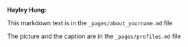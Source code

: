 **Hayley Hung:** 

This markdown text is in the `_pages/about_yourname.md` file

The picture and the caption are in the `_pages/profiles.md` file


